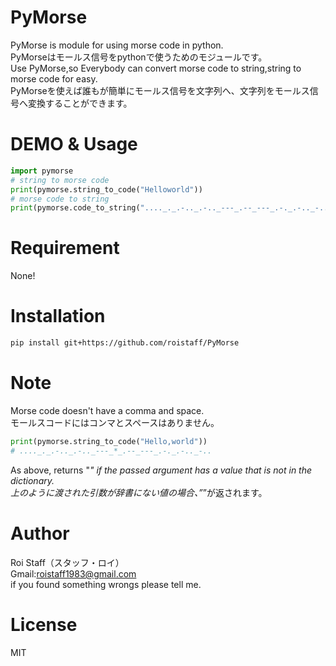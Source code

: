 # PyMorse
PyMorse is module for using morse code in python.  
PyMorseはモールス信号をpythonで使うためのモジュールです。  
Use PyMorse,so Everybody can convert morse code to string,string to morse code for easy.  
PyMorseを使えば誰もが簡単にモールス信号を文字列へ、文字列をモールス信号へ変換することができます。
# DEMO & Usage
```Python  
import pymorse
# string to morse code
print(pymorse.string_to_code("Helloworld"))
# morse code to string
print(pymorse.code_to_string("...._._.-.._.-.._---_.--_---_.-._.-.._-.."))
```
# Requirement
None!
# Installation
```bash
pip install git+https://github.com/roistaff/PyMorse
```
# Note
 Morse code doesn't have a comma and space.   
 モールスコードにはコンマとスペースはありません。
 ```Python
 print(pymorse.string_to_code("Hello,world"))
# ...._._.-.._.-.._---_*_.--_---_.-._.-.._-..
```
As above, returns "*" if the passed argument has a value that is not in the dictionary.  
上のように渡された引数が辞書にない値の場合、”*”が返されます。
# Author
 Roi Staff（スタッフ・ロイ）  
 Gmail:roistaff1983@gmail.com  
 if you found something wrongs please tell me.
# License
MIT
